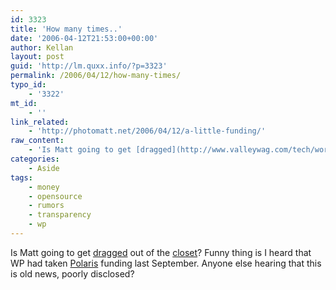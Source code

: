 ```yaml
---
id: 3323
title: 'How many times..'
date: '2006-04-12T21:53:00+00:00'
author: Kellan
layout: post
guid: 'http://lm.quxx.info/?p=3323'
permalink: /2006/04/12/how-many-times/
typo_id:
    - '3322'
mt_id:
    - ''
link_related:
    - 'http://photomatt.net/2006/04/12/a-little-funding/'
raw_content:
    - 'Is Matt going to get [dragged](http://www.valleywag.com/tech/wordpress/did-wordpress-take-funding-166824.php) out of the [closet](http://waxy.org/archive/2005/03/30/wordpres.shtml)?  Funny thing is I heard that WP had taken [Polaris](http://www.polarisventures.com/) funding last September.   Anyone else hearing that this is old news, poorly disclosed?'
categories:
    - Aside
tags:
    - money
    - opensource
    - rumors
    - transparency
    - wp
---
```


Is Matt going to get [dragged](http://www.valleywag.com/tech/wordpress/did-wordpress-take-funding-166824.php) out of the [closet](http://waxy.org/archive/2005/03/30/wordpres.shtml)? Funny thing is I heard that WP had taken [Polaris](http://www.polarisventures.com/) funding last September. Anyone else hearing that this is old news, poorly disclosed?